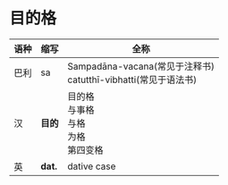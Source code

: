 # 目的格

|语种|缩写|全称|
|-|-|-|
|巴利|sa|Sampadāna-vacana\(常见于注释书\)<br>catutthī-vibhatti\(常见于语法书\)|
|汉|**目的**|目的格<br>与事格<br>与格<br>为格<br>第四变格|
|英|**dat.**|dative case|